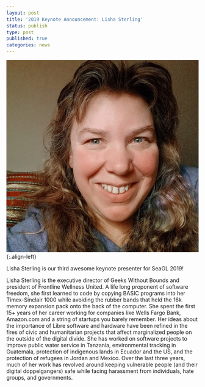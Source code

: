 ```yaml
---
layout: post
title: '2019 Keynote Announcement: Lisha Sterling'
status: publish
type: post
published: true
categories: news
---
```


![](/img/posts/2019_Keynote_Lisha.jpg){:.align-left}

Lisha Sterling is our third awesome keynote presenter for SeaGL 2019!

Lisha Sterling is the executive director of Geeks WIthout Bounds and president of Frontline Wellness United. A life long proponent of software freedom, she first learned to code by copying BASIC programs into her Timex-Sinclair 1000 while avoiding the rubber bands that held the 16k memory expansion pack onto the back of the computer. She spent the first 15+ years of her career working for companies like Wells Fargo Bank, Amazon.com and a string of startups you barely remember. Her ideas about the importance of Libre software and hardware have been refined in the fires of civic and humanitarian projects that affect marginalized people on the outside of the digital divide. She has worked on software projects to improve public water service in Tanzania, environmental tracking in Guatemala, protection of indigenous lands in Ecuador and the US, and the protection of refugees in Jordan and Mexico. Over the last three years, much of her work has revolved around keeping vulnerable people (and their digital doppelgangers) safe while facing harassment from individuals, hate groups, and governments.
